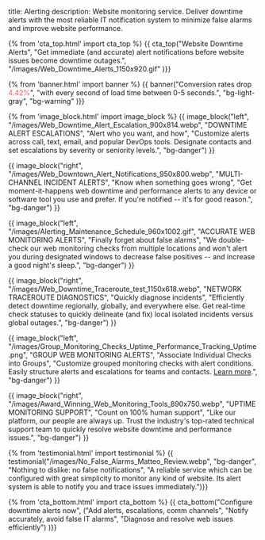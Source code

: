 title: Alerting
description: Website monitoring service. Deliver downtime alerts with the most reliable IT notification system to minimize false alarms and improve website performance.

{% from 'cta_top.html' import cta_top %} 
{{ cta_top("Website Downtime Alerts",
  "Get immediate (and accurate) alert notifications before website issues become downtime outages.",
  "/images/Web_Downtime_Alerts_1150x920.gif"
)}}


{% from 'banner.html' import banner %} 
{{ banner("Conversion rates drop <span style='color: #f15d5e;'>4.42%</span>",
  "with every second of load time between 0-5 seconds.",
  "bg-light-gray",
  "bg-warning"
)}}


{% from 'image_block.html' import image_block %}
{{ image_block("left", "/images/Web_Downtime_Alert_Escalation_900x814.webp",
"DOWNTIME ALERT ESCALATIONS",
"Alert who you want, and how",
"Customize alerts across call, text, email, and popular DevOps tools. Designate contacts and set escalations by severity or seniority levels.",
"bg-danger") }}

{{ image_block("right", "/images/Web_Downtown_Alert_Notifications_950x800.webp",
"MULTI-CHANNEL INCIDENT ALERTS",
"Know when something goes wrong",
"Get moment-it-happens web downtime and performance alerts to any device or software tool you use and prefer. If you're notified -- it's for good reason.",
"bg-danger") }}

{{ image_block("left", "/images/Alerting_Maintenance_Schedule_960x1002.gif",
"ACCURATE WEB MONITORING ALERTS",
"Finally forget about false alarms",
"We double-check our web monitoring checks from multiple locations and won't alert you during designated windows to decrease false positives -- and increase a good night's sleep.",
"bg-danger") }}

{{ image_block("right", "/images/Web_Downtime_Traceroute_test_1150x618.webp",
"NETWORK TRACEROUTE DIAGNOSTICS",
"Quickly diagnose incidents",
"Efficiently detect downtime regionally, globally, and everywhere else. Get real-time check statuses to quickly delineate (and fix) local isolated incidents versus global outages.",
"bg-danger") }}

{{ image_block("left", "/images/Group_Monitoring_Checks_Uptime_Performance_Tracking_Uptime.png",
"GROUP WEB MONITORING ALERTS",
"Associate Individual Checks into Groups",
"Customize grouped monitoring checks with alert conditions. Easily structure alerts and escalations for teams and contacts. <a href='/group-checks' target='_blank'>Learn more</a>.",
"bg-danger") }}

{{ image_block("right", "/images/Award_Winning_Web_Monitoring_Tools_890x750.webp",
"UPTIME MONITORING SUPPORT",
"Count on 100% human support",
"Like our platform, our people are always up. Trust the industry's top-rated technical support team to quickly resolve website downtime and performance issues.",
"bg-danger") }}


{% from 'testimonial.html' import testimonial %}
{{ testimonial("/images/No_False_Alarms_Matteo_Review.webp",
  "bg-danger",
  "Nothing to dislike: no false notifications",
  "A reliable service which can be configured with great simplicity to monitor any kind of website. Its alert system is able to notify you and trace issues immediately.")}}


{% from 'cta_bottom.html' import cta_bottom %} 
{{ cta_bottom("Configure downtime alerts now",
  ("Add alerts, escalations, comm channels", 
  "Notify accurately, avoid false IT alarms",
  "Diagnose and resolve web issues efficiently")
  )}}
